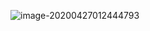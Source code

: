 ![image-20200427012444793](C:\Users\12855\AppData\Roaming\Typora\typora-user-images\image-20200427012444793.png)